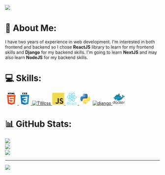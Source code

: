 <img src="https://64.media.tumblr.com/a401eaca1220428dc37379cbd7312e16/tumblr_nv44lndz1l1u6xnmoo1_1280.gif" style="width: 400px;">

# 💫 About Me:
I have two years of experience in web development. I'm interested in both frontend and backend so I chose **ReactJS** library to learn for my frontend skills and **Django** for my backend skills. I'm going to learn **NextJS** and may also learn **NodeJS** for my backend skills.


# 💻 Skills:
<p align="left">
<a href="https://www.w3.org/html/" target="_blank" rel="noreferrer"> <img src="https://raw.githubusercontent.com/devicons/devicon/master/icons/html5/html5-original-wordmark.svg" alt="html5" width="40" height="40"/> </a>
<a href="https://www.w3schools.com/css/" target="_blank" rel="noreferrer"> <img src="https://raw.githubusercontent.com/devicons/devicon/master/icons/css3/css3-original-wordmark.svg" alt="css3" width="40" height="40"/> </a> 
<a href="https://tailwindcss.com/" target="_blank" rel="noreferrer"> <img src="https://tailwindcss.com/_next/static/media/tailwindcss-mark.3c5441fc7a190fb1800d4a5c7f07ba4b1345a9c8.svg" alt="TWcss" width="40" height="40"/> </a> 
<a href="https://developer.mozilla.org/en-US/docs/Web/JavaScript" target="_blank" rel="noreferrer"> <img src="https://raw.githubusercontent.com/devicons/devicon/master/icons/javascript/javascript-original.svg" alt="javascript" width="40" height="40"/> </a> 
<a href="https://reactjs.org/" target="_blank" rel="noreferrer"> <img src="https://raw.githubusercontent.com/devicons/devicon/master/icons/react/react-original-wordmark.svg" alt="react" width="40" height="40"/> </a>
<a href="https://www.python.org" target="_blank" rel="noreferrer"> <img src="https://raw.githubusercontent.com/devicons/devicon/master/icons/python/python-original.svg" alt="python" width="40" height="40"/></a>
<a href="https://www.djangoproject.com/" target="_blank" rel="noreferrer"> <img src="https://cdn.worldvectorlogo.com/logos/django.svg" alt="django" width="40" height="40"/> </a>
<a href="https://www.docker.com/" target="_blank" rel="noreferrer"> <img src="https://raw.githubusercontent.com/devicons/devicon/master/icons/docker/docker-original-wordmark.svg" alt="docker" width="40" height="40"/> </a>
</p>

# 📊 GitHub Stats:
![](https://github-readme-stats.vercel.app/api?username=zer06iix&theme=react&hide_border=true&include_all_commits=false&count_private=false)<br/>
![](https://github-readme-streak-stats.herokuapp.com/?user=zer06iix&theme=react&hide_border=true)<br/>
![](https://github-readme-stats.vercel.app/api/top-langs/?username=zer06iix&theme=react&hide_border=true&include_all_commits=false&count_private=false&layout=compact)

---
[![](https://visitcount.itsvg.in/api?id=zer06iix&label=Profile%20Views&color=6&icon=3&pretty=true)](https://visitcount.itsvg.in)
